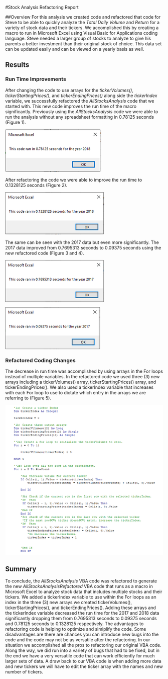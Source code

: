 #Stock Analysis Refactoring Report

##Overview
For this analysis we created code and refactored that code for Steve to be able to quickly analyze the *Total Daily Volume* and *Return* for a variety of stock data and their tickers. We accomplished this by creating a macro to run in Microsoft Excel using Visual Basic for Applications coding language. Steve needed a larger group of stocks to analyze to give his parents a better investment than their original stock of choice. This data set can be updated easily and can be viewed on a yearly basis as well.

## Results 

### Run Time Improvements
After changing the code to use arrays for the *tickerVolumes()*, *tickerStartingPrices()*, and *tickerEndingPrices()* along side the *tickerIndex* variable, we successfully refactored the *AllStocksAnalysis* code that we started with. This new code improves the run time of the macro significantly. Previously using the *AllStocksAnalysis* code we were able to run the analysis without any spreadsheet formatting in 0.78125 seconds (Figure 1). 

![Figure 1: Macro Run Time Using *AllStocksAnalysis* Code for 2018 Data](https://github.com/Trevor-Jackson94/VBA-Stock-Analysis/blob/main/Resources/Previous%20Time%202018.PNG)

After refactoring the code we were able to improve the run time to 0.1328125 seconds (Figure 2).

![Figure 2: Macro Run Time Using *AllStocksAnalysisRefactored* Code for 2018 Data](https://github.com/Trevor-Jackson94/VBA-Stock-Analysis/blob/main/Resources/VBA_Challenge_2018.PNG)

The same can be seen with the 2017 data but even more significantly. The 2017 data improved from 0.7695313 seconds to 0.09375 seconds using the new refactored code (Figure 3 and 4).

![Figure 3: Macro Run Time Using *AllStocksAnalysis* Code for 2017 Data](https://github.com/Trevor-Jackson94/VBA-Stock-Analysis/blob/main/Resources/Previous%20Time%202017.PNG)

![Figure 4: Macro Run Time Using *AllStocksAnalysisRefactored* Code for 2017 Data](https://github.com/Trevor-Jackson94/VBA-Stock-Analysis/blob/main/Resources/VBA_Challenge_2017.PNG)

### Refactored Coding Changes
The decrease in run time was accomplished by using arrays in the For loops instead of multiple variables. In the refactored code we used three (3) new arrays including a tickerVolumes() array, tickerStartingPrices() array, and tickerEndingPrices(). We also used a tickerIndex variable that increases with each For loop to use to dictate which entry in the arrays we are referring to (Figure 5).

![Figure 5: Refactored Code showing tickerIndex variable and New Arrays](https://github.com/Trevor-Jackson94/VBA-Stock-Analysis/blob/main/Resources/Refactored%20Code.PNG)

## Summary
To conclude, the *AllStocksAnalysis* VBA code was refactored to generate the new *AllStocksAnalysisRefactored* VBA code that runs as a macro in Microsoft Excel to analyze stock data that includes multiple stocks and their tickers. We added a tickerIndex variable to use within the For loops as an index in the three (3) new arrays we created tickerVolumes(), tickerStartingPrices(), and tickerEndingPrices(). Adding these arrays and the tickerIndex variable decreased the run time for the 2017 and 2018 data significantly dropping them from 0.7695313 seconds to 0.09375 seconds and 0.78125 seconds to 0.1328125 respectively. The advantages to refactoring code is helping to optimize and simiplify the code. Some disadvantages are there are chances you can introduce new bugs into the code and the code may not be as versatile after the refactoring. In our situation we accomplished all the pros to refactoring our original VBA code. Along the way, we did run into a variety of bugs that had to be fixed, but in the end we have a very versatile code that can work efficiently for much larger sets of data. A draw back to our VBA code is when adding more data and new tickers we will have to edit the ticker array with the names and new number of tickers. 
